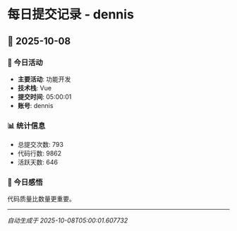 # 每日提交记录 - dennis

## 📅 2025-10-08

### 🎯 今日活动
- **主要活动**: 功能开发
- **技术栈**: Vue
- **提交时间**: 05:00:01
- **账号**: dennis

### 📊 统计信息
- 总提交次数: 793
- 代码行数: 9862
- 活跃天数: 646

### 💭 今日感悟
代码质量比数量更重要。

---
*自动生成于 2025-10-08T05:00:01.607732*
